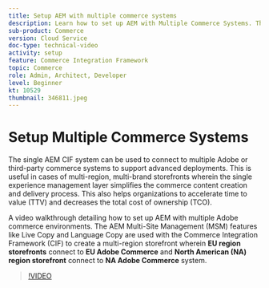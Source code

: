 ```yaml
---
title: Setup AEM with multiple commerce systems
description: Learn how to set up AEM with Multiple Commerce Systems. This allows projects to support single experience management layer that connects to multiple Adobe or third-party commerce backends for multi brand, multiregion storefronts.
sub-product: Commerce
version: Cloud Service
doc-type: technical-video
activity: setup
feature: Commerce Integration Framework
topic: Commerce
role: Admin, Architect, Developer
level: Beginner
kt: 10529
thumbnail: 346811.jpeg
---
```


# Setup Multiple Commerce Systems

The single AEM CIF system can be used to connect to multiple Adobe or third-party commerce systems to support advanced deployments. This is useful in cases of multi-region, multi-brand storefronts wherein the single experience management layer simplifies the commerce content creation and delivery process. This also helps organizations to accelerate time to value (TTV) and decreases the total cost of ownership (TCO).

A video walkthrough detailing how to set up AEM with multiple Adobe commerce environments. The AEM Multi-Site Management (MSM) features like Live Copy and Language Copy are used with the Commerce Integration Framework (CIF) to create a multi-region storefront wherein __EU region storefronts__ connect to __EU Adobe Commerce__ and __North American (NA) region storefront__ connect to __NA Adobe Commerce__ system.

>[!VIDEO](https://video.tv.adobe.com/v/346811/?quality=12&learn=on)
